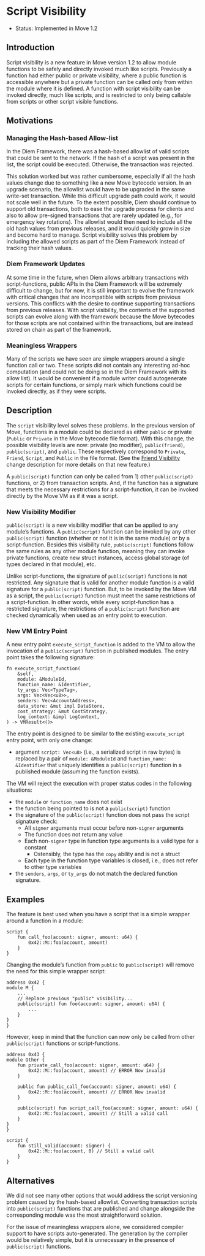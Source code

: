 # Script Visibility

* Status: Implemented in Move 1.2

## Introduction

Script visibility is a new feature in Move version 1.2 to allow module functions to be safely and directly invoked much like scripts. Previously a function had either public or private visibility, where a public function is accessible anywhere but a private function can be called only from within the module where it is defined. A function with script visibility can be invoked directly, much like scripts, and is restricted to only being callable from scripts or other script visible functions.

## Motivations

### Managing the Hash-based Allow-list

In the Diem Framework, there was a hash-based allowlist of valid scripts that could be sent to the network. If the hash of a script was present in the list, the script could be executed. Otherwise, the transaction was rejected.

This solution worked but was rather cumbersome, especially if all the hash values change due to something like a new Move bytecode version. In an upgrade scenario, the allowlist would have to be upgraded in the same write-set transaction. While this difficult upgrade path could work, it would not scale well in the future. To the extent possible, Diem should continue to support old transactions, both to ease the upgrade process for clients and also to allow pre-signed transactions that are rarely updated (e.g., for emergency key rotations). The allowlist would then need to include all the old hash values from previous releases, and it would quickly grow in size and become hard to manage. Script visibility solves this problem by including the allowed scripts as part of the Diem Framework instead of tracking their hash values.

### Diem Framework Updates

At some time in the future, when Diem allows arbitrary transactions with script-functions, public APIs in the Diem Framework will be extremely difficult to change, but for now, it is still important to evolve the framework with critical changes that are incompatible with scripts from previous versions. This conflicts with the desire to continue supporting transactions from previous releases. With script visibility, the contents of the supported scripts can evolve along with the framework because the Move bytecodes for those scripts are not contained within the transactions, but are instead stored on chain as part of the framework.

### Meaningless Wrappers

Many of the scripts we have seen are simple wrappers around a single function call or two.  These scripts did not contain any interesting ad-hoc computation (and could not be doing so in the Diem Framework with its allow list). It would be convenient if a module writer could autogenerate scripts for certain functions, or simply mark which functions could be invoked directly, as if they were scripts.

## Description

The `script` visibility level solves these problems. In the previous version of Move, functions in a module could be declared as either `public` or private (`Public` or `Private` in the Move bytecode file format).  With this change, the possible visibility levels are now: private (no modifier), `public(friend)`, `public(script)`, and `public`. These respectively correspond to `Private`, `Friend`, `Script`, and `Public` in the file format. (See the [Friend Visibility](1-friend-visibility.md) change description for more details on that new feature.)

A `public(script)` function can only be called from 1) other `public(script)` functions, or 2) from transaction scripts. And, if the function has a signature that meets the necessary restrictions for a script-function, it can be invoked directly by the Move VM as if it was a script.

### New Visibility Modifier

`public(script)` is a new visibility modifier that can be applied to any module’s functions. A `public(script)` function can be invoked by any other `public(script)` function (whether or not it is in the same module) or by a script-function. Besides this visibility rule, `public(script)` functions follow the same rules as any other module function, meaning they can invoke private functions, create new struct instances, access global storage (of types declared in that module), etc.

Unlike script-functions, the signature of `public(script)` functions is not restricted. Any signature that is valid for another module function is a valid signature for a `public(script)` function. But, to be invoked by the Move VM as a script, the `public(script)` function must meet the same restrictions of a script-function. In other words, while every script-function has a restricted signature, the restrictions of a `public(script)` function are checked dynamically when used as an entry point to execution.

### New VM Entry Point

A new entry point `execute_script_function` is added to the VM to allow the invocation of a `public(script)` function in published modules. The entry point takes the following signature:

```
fn execute_script_function(
    &self,
    module: &ModuleId,
    function_name: &Identifier,
    ty_args: Vec<TypeTag>,
    args: Vec<Vec<u8>>,
    senders: Vec<AccountAddress>,
    data_store: &mut impl DataStore,
    cost_strategy: &mut CostStrategy,
    log_context: &impl LogContext,
) -> VMResult<()>
```

The entry point is designed to be similar to the existing `execute_script` entry point, with only one change:

* argument `script: Vec<u8>` (i.e., a serialized script in raw bytes) is replaced by a pair of `module: &ModuleId` and `function_name: &Identifier` that uniquely identifies a `public(script)` function in a published module (assuming the function exists).

The VM will reject the execution with proper status codes in the following situations:

* the `module` or `function_name` does not exist
* the function being pointed to is not a `public(script)` function
* the signature of the `public(script)` function does not pass the script signature check:
    * All `signer` arguments must occur before non-`signer` arguments
    * The function does not return any value
    * Each non-`signer` type in function type arguments is a valid type for a constant
        * Ostensibly, the type has the `copy` ability and is not a struct
    * Each type in the function type variables is closed, i.e., does not refer to other type variables
* the `senders`, `args`, or `ty_args` do not match the declared function signature.

## Examples

The feature is best used when you have a script that is a simple wrapper around a function in a module:

```
script {
    fun call_foo(account: signer, amount: u64) {
        0x42::M::foo(account, amount)
    }
}
```

Changing the module’s function from `public` to `public(script)` will remove the need for this simple wrapper script:

```
address 0x42 {
module M {
    ...
    // Replace previous "public" visibility...
    public(script) fun foo(account: signer, amount: u64) {
        ...
    }
}
}
```

However, keep in mind that the function can now only be called from other `public(script)` functions or script-functions.

```
address 0x43 {
module Other {
    fun private_call_foo(account: signer, amount: u64) {
        0x42::M::foo(account, amount) // ERROR Now invalid
    }

    public fun public_call_foo(account: signer, amount: u64) {
        0x42::M::foo(account, amount) // ERROR Now invalid
    }

    public(script) fun script_call_foo(account: signer, amount: u64) {
        0x42::M::foo(account, amount) // Still a valid call
    }
}
}

script {
    fun still_valid(account: signer) {
        0x42::M::foo(account, 0) // Still a valid call
    }
}
```

## Alternatives

We did not see many other options that would address the script versioning problem caused by the hash-based allowlist. Converting transaction scripts into `public(script)` functions that are published and change alongside the corresponding module was the most straightforward solution.

For the issue of meaningless wrappers alone, we considered compiler support to have scripts auto-generated. The generation by the compiler would be relatively simple, but it is unnecessary in the presence of `public(script)` functions.
